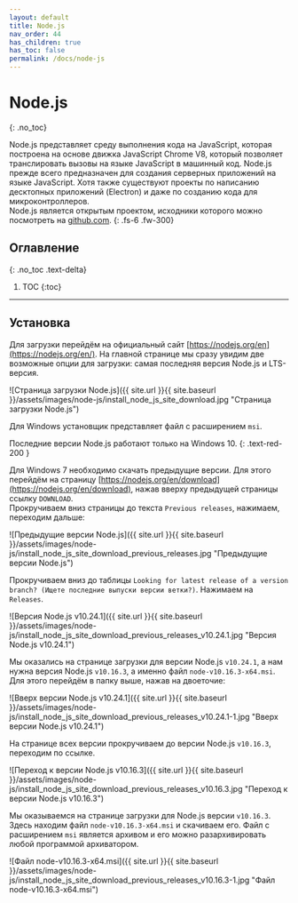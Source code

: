 ```yaml
---
layout: default
title: Node.js
nav_order: 44
has_children: true
has_toc: false
permalink: /docs/node-js
---
```


# Node.js
{: .no_toc}

Node.js представляет среду выполнения кода на JavaScript, которая построена на основе движка JavaScript Chrome V8, который позволяет 
транслировать вызовы на языке JavaScript в машинный код. Node.js прежде всего предназначен для создания серверных приложений на языке JavaScript. 
Хотя также существуют проекты по написанию десктопных приложений (Electron) и даже по созданию кода для микроконтроллеров.   
Node.js является открытым проектом, исходники которого можно посмотреть на [github.com](https://github.com/nodejs).
{: .fs-6 .fw-300}

## Оглавление
{: .no_toc .text-delta}

1. TOC
{:toc}

---

## Установка

Для загрузки перейдём на официальный сайт [https://nodejs.org/en](https://nodejs.org/en/). На главной странице мы сразу увидим две 
возможные опции для загрузки: самая последняя версия Node.js и LTS-версия. 

![Страница загрузки Node.js]({{ site.url }}{{ site.baseurl }}/assets/images/node-js/install_node_js_site_download.jpg "Страница загрузки Node.js")

Для Windows установщик представляет файл с расширением `msi`. 

Последние версии Node.js работают только на Windows 10.
{: .text-red-200 }

Для Windows 7 необходимо скачать предыдущие версии. Для этого перейдём на страницу [https://nodejs.org/en/download](https://nodejs.org/en/download), нажав вверху предыдущей страницы ссылку `DOWNLOAD`.   
Прокручиваем вниз страницы до текста `Previous releases`, нажимаем, переходим дальше:

![Предыдущие версии Node.js]({{ site.url }}{{ site.baseurl }}/assets/images/node-js/install_node_js_site_download_previous_releases.jpg "Предыдущие версии Node.js")

Прокручиваем вниз до таблицы `Looking for latest release of a version branch? (Ищете последние выпуски версии ветки?)`. 
Нажимаем на `Releases`. 

![Версия Node.js v10.24.1]({{ site.url }}{{ site.baseurl }}/assets/images/node-js/install_node_js_site_download_previous_releases_v10.24.1.jpg "Версия Node.js v10.24.1")

Мы оказались на странице загрузки для версии Node.js `v10.24.1`, а нам нужна версия Node.js `v10.16.3`, а именно файл `node-v10.16.3-x64.msi`. 
Для этого перейдём в папку выше, нажав на двоеточие: 

![Вверх версии Node.js v10.24.1]({{ site.url }}{{ site.baseurl }}/assets/images/node-js/install_node_js_site_download_previous_releases_v10.24.1-1.jpg "Вверх версии Node.js v10.24.1")

На странице всех версии прокручиваем до версии Node.js `v10.16.3`, переходим по ссылке.

![Переход к версии Node.js v10.16.3]({{ site.url }}{{ site.baseurl }}/assets/images/node-js/install_node_js_site_download_previous_releases_v10.16.3.jpg "Переход к версии Node.js v10.16.3")

Мы оказываемся на странице загрузки для Node.js версии `v10.16.3`. Здесь находим файл `node-v10.16.3-x64.msi` и скачиваем его. 
Файл с расширением `msi` является архивом и его можно разархивировать любой программой архиватором. 

![Файл node-v10.16.3-x64.msi]({{ site.url }}{{ site.baseurl }}/assets/images/node-js/install_node_js_site_download_previous_releases_v10.16.3-1.jpg "Файл node-v10.16.3-x64.msi")

